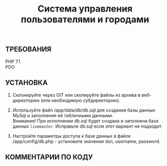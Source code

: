 <p align="center">
    <h1 align="center">Система управления пользователями и городами</h1>
    <br>
</p>


ТРЕБОВАНИЯ
------------

PHP 7.1<br>
PDO


УСТАНОВКА
------------

1) Склонируйте через GIT или скопируйте файлы из архива в веб-директорию (или необходимую субдиректорию).

2) Используйте файл /app/data/db/db.sql для создания базы данных MySql и заполнения её табличными данными.<br> 
Внимание! При исполнении db.sql будет создана и заполнена база данных `livemaster`. Исправьте db.sql если этот вариант не подходит.

3) Настройте параметры доступа к базе данных в файле /app/config/db.php - установите значения dsn, username, password.


КОММЕНТАРИИ ПО КОДУ
------------
